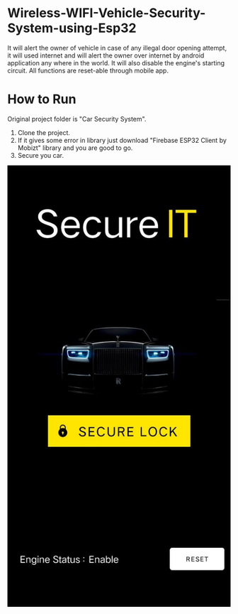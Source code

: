 # Wireless-WIFI-Vehicle-Security-System-using-Esp32

It will alert the owner of vehicle in case of any illegal door opening attempt, it will used internet and will alert the owner over internet by android application any where in the world. It will also disable the engine's starting circuit. All functions are reset-able through mobile app.

# How to Run

Original project folder is "Car Security System".

1. Clone the project.
2. If it gives some error in library just download "Firebase ESP32 Client by Mobizt" library and you are good to go.
3. Secure you car.


![App Screenshot](./App%20Screenshot.jpeg)
